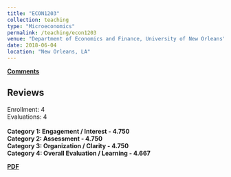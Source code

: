 ```yaml
---
title: "ECON1203"
collection: teaching
type: "Microeconomics"
permalink: /teaching/econ1203
venue: "Department of Economics and Finance, University of New Orleans"
date: 2018-06-04
location: "New Orleans, LA"
---
```


<b>[Comments](/files/econ1203.pdf)</b>

## Reviews

Enrollment: 4<br>
Evaluations: 4<br><br>
<b>Category 1: Engagement / Interest - 4.750</b><br>
<b>Category 2: Assessment - 4.750</b><br>
<b>Category 3: Organization / Clarity - 4.750</b><br>
<b>Category 4: Overall Evaluation / Learning - 4.667</b><br>

<b>[PDF](/files/econ1203.pdf)</b>
